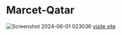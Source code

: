 ﻿# Marcet-Qatar
 ![Screenshot 2024-06-01 023036](https://github.com/ebrahim-mamdoh/Market-Qatar/assets/138860098/89cbc980-46db-4b5e-8742-45535fd9869c)
 [visite site](https://ebrahim-mamdoh.github.io/Market-Qatar/)
 
